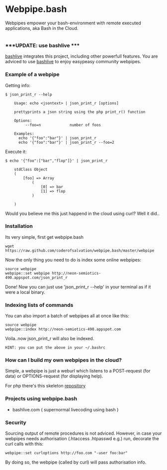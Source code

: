 Webpipe.bash 
============

Webpipes empower your bash-environment with remote executed applications, aka Bash in the Cloud.

<img alt="" src="https://raw.github.com/coderofsalvation/webpipe.bash/master/webpipe.png"/>

### ***UPDATE: use bashlive ***

[bashlive](http://www.bashlive.com) integrates this project, including other powerfull features.
You are adviced to use [bashlive](http://www.bashlive.com) to enjoy easypeasy community webpipes.

### Example of a webpipe

Getting info:

    $ json_print_r --help

        Usage: echo <jsontext> | json_print_r [options]

        prettyprints a json string using the php print_r() function 

        Options:
             --foo=n             number of foos

        Examples:
          echo '{"foo":"bar"}' | json_print_r 
          echo '{"foo":"bar"}' | json_print_r --foo=2

Execute it:

    $ echo '{"foo":["bar","flop"]}' | json_print_r

        stdClass Object
        (
            [foo] => Array
                (
                    [0] => bar
                    [1] => flop
                )

        )

Would you believe me this just happend in the cloud using curl?
Well it did..

### Installation

Its very simple, first get webpipe.bash

    wget https://raw.github.com/coderofsalvation/webpipe.bash/master/webpipe

Now the only thing you need to do is index some online webpipes:

    source webpipe
    webpipe::set webpipe http://neon-semiotics-490.appspot.com/json_print_r

Done! Now you can just use 'json_print_r --help' in your terminal as if it were a local binary.

### Indexing lists of commands

You can also import a batch of webpipes all at once like this:

    source webpipe
    webpipe::index http://neon-semiotics-490.appspot.com

Voila..now json_print_r will also be indexed.

`HINT: you can put the above in your ~/.bashrc`

### How can I build my own webpipes in the cloud?

Simple, a webpipe is just a weburl which listens to a POST-request (for data) or OPTIONS-request (for displaying help).

For php there's this skeleton [repository](https://github.com/coderofsalvation/webpipe.bash.php)

### Projects using webpipe.bash 

* bashlive.com ( supernormal livecoding using bash )

### Security

Sourcing output of remote procedures is not adviced.
However, in case your webpipes needs authorisation (.htaccess .htpasswd e.g.) run, decorate the curl calls with this:

    webpipe::set curloptions http://foo.com "-user foo:bar"

By doing so, the webpipe (called by curl) will pass authorisation info.
